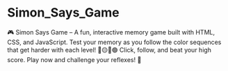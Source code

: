 # Simon_Says_Game
🎮 Simon Says Game – A fun, interactive memory game built with HTML, CSS, and JavaScript. Test your memory as you follow the color sequences that get harder with each level! 🔴🟡🔵🟢 Click, follow, and beat your high score. Play now and challenge your reflexes! 🚀

